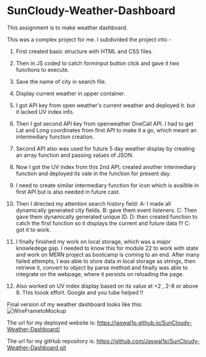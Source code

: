 # SunCloudy-Weather-Dashboard

This assignment is to make weather dashboard. 

This was a complex project for me. I subdivided the project into -

1.  First created basic structure with HTML and CSS files.
2.  Then in JS coded to catch forminput button click and gave it two functions to execute.
3.  Save the name of city in search file.
4.  Display current weather in upper container.
5.  I got API key from open weather's current weather and deployed it. but it lacked UV index info.
6.  Then I got second API key from openweather OneCall API.
    I had to get Lat and Long coordinates from first API to make it a go, which meant an intermediary function creation.
7. Second API also was used for future 5 day weather   display  by creating an array function and passing values of JSON.
8. Now I got the UV index from this 2nd API, created another intermediary function and deployed its vale in the function for present day.
9. I need to create similar intermediary function for icon which is availble in first API but is also needed in future cast.
10. Then I directed my attention search history field: 
     A: I made all dynamically generated city fields.
     B: gave them event listeners. 
     C: Then gave them dynamically generated unique ID. 
     D: then created function to catch the first function so it displays the current and future data !!! 
     C: got it to work.

 11. I finally finished my work on local storage, which was a major knowledege gap. I needed to know this for module 22 to work with state and work on MERN project as bootcamp is coming to an end. After many failed attempts, I was able to store data in local storage as strings, then retrieve it, convert to object by parse method and finally was able to integrate on the webpage, where it persists on reloading the page.

 12. Also worked on UV index display based on its value at <2 , 2-8 or above 8. This toook effort. Google and you tube helped !!         

Final version of my weather dashboard looks like this: ![WireFrametoMockup](https://user-images.githubusercontent.com/92233527/164393148-4b53a599-b99e-46a4-9ae9-564080952a02.png)


The url for my deployed website is: https://jaswal1p.github.io/SunCloudy-Weather-Dashboard/


The url for my gitHub repository is:  https://github.com/Jaswal1p/SunCloudy-Weather-Dashboard.git

